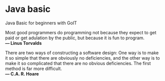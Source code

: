 Java basic
=======================
Java Basic for beginners with GoIT

Most good programmers do programming not because they expect to get paid or get adulation by the public, but because it is fun to program.  
**— Linus Torvalds**

There are two ways of constructing a software design: One way is to make it so simple that there are obviously no deficiencies, and the other way is to make it so complicated that there are no obvious deficiencies. The first method is far more difficult.  
**— C.A. R. Hoare**
